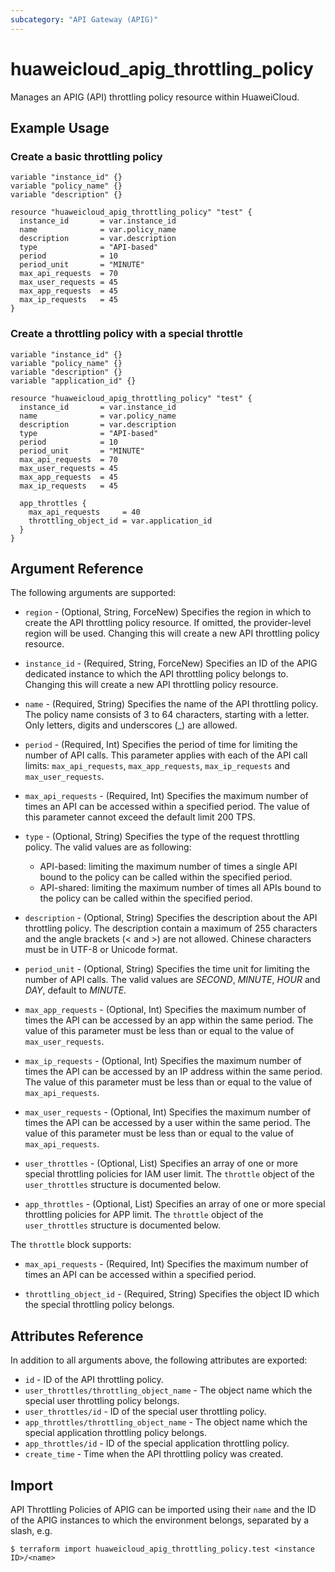 ```yaml
---
subcategory: "API Gateway (APIG)"
---
```


# huaweicloud_apig_throttling_policy

Manages an APIG (API) throttling policy resource within HuaweiCloud.

## Example Usage

### Create a basic throttling policy
```hcl
variable "instance_id" {}
variable "policy_name" {}
variable "description" {}

resource "huaweicloud_apig_throttling_policy" "test" {
  instance_id       = var.instance_id
  name              = var.policy_name
  description       = var.description
  type              = "API-based"
  period            = 10
  period_unit       = "MINUTE"
  max_api_requests  = 70
  max_user_requests = 45
  max_app_requests  = 45
  max_ip_requests   = 45
}
```

### Create a throttling policy with a special throttle
```hcl
variable "instance_id" {}
variable "policy_name" {}
variable "description" {}
variable "application_id" {}

resource "huaweicloud_apig_throttling_policy" "test" {
  instance_id       = var.instance_id
  name              = var.policy_name
  description       = var.description
  type              = "API-based"
  period            = 10
  period_unit       = "MINUTE"
  max_api_requests  = 70
  max_user_requests = 45
  max_app_requests  = 45
  max_ip_requests   = 45

  app_throttles {
    max_api_requests     = 40
    throttling_object_id = var.application_id
  }
}
```

## Argument Reference

The following arguments are supported:

* `region` - (Optional, String, ForceNew) Specifies the region in which to create the API throttling policy resource.
  If omitted, the provider-level region will be used.
  Changing this will create a new API throttling policy resource.

* `instance_id` - (Required, String, ForceNew) Specifies an ID of the APIG dedicated instance to which the
  API throttling policy belongs to.
  Changing this will create a new API throttling policy resource.

* `name` - (Required, String) Specifies the name of the API throttling policy.
  The policy name consists of 3 to 64 characters, starting with a letter.
  Only letters, digits and underscores (_) are allowed.

* `period` - (Required, Int) Specifies the period of time for limiting the number of API calls.
  This parameter applies with each of the API call limits: `max_api_requests`, `max_app_requests`, `max_ip_requests`
  and `max_user_requests`.

* `max_api_requests` - (Required, Int) Specifies the maximum number of times an API can be accessed within a specified
  period.
  The value of this parameter cannot exceed the default limit 200 TPS.

* `type` - (Optional, String) Specifies the type of the request throttling policy.
  The valid values are as following:
  - API-based: limiting the maximum number of times a single API bound to the policy can be called within the specified
  period.
  - API-shared: limiting the maximum number of times all APIs bound to the policy can be called within the specified
  period.

* `description` - (Optional, String) Specifies the description about the API throttling policy.
  The description contain a maximum of 255 characters and the angle brackets (< and >) are not allowed.
  Chinese characters must be in UTF-8 or Unicode format.

* `period_unit` - (Optional, String) Specifies the time unit for limiting the number of API calls.
  The valid values are *SECOND*, *MINUTE*, *HOUR* and *DAY*, default to *MINUTE*.

* `max_app_requests` - (Optional, Int) Specifies the maximum number of times the API can be accessed by an app within
  the same period.
  The value of this parameter must be less than or equal to the value of `max_user_requests`.

* `max_ip_requests` - (Optional, Int) Specifies the maximum number of times the API can be accessed by an IP address
  within the same period.
  The value of this parameter must be less than or equal to the value of `max_api_requests`.

* `max_user_requests` - (Optional, Int) Specifies the maximum number of times the API can be accessed by a user within
  the same period.
  The value of this parameter must be less than or equal to the value of `max_api_requests`.

* `user_throttles` - (Optional, List) Specifies an array of one or more special throttling policies for IAM user limit.
  The `throttle` object of the `user_throttles` structure is documented below.

* `app_throttles` - (Optional, List) Specifies an array of one or more special throttling policies for APP limit.
  The `throttle` object of the `user_throttles` structure is documented below.

The `throttle` block supports:

* `max_api_requests` - (Required, Int) Specifies the maximum number of times an API can be accessed within a specified
  period.

* `throttling_object_id` - (Required, String) Specifies the object ID which the special throttling policy belongs.

## Attributes Reference

In addition to all arguments above, the following attributes are exported:

* `id` - ID of the API throttling policy.
* `user_throttles/throttling_object_name` - The object name which the special user throttling policy belongs.
* `user_throttles/id` - ID of the special user throttling policy.
* `app_throttles/throttling_object_name` - The object name which the special application throttling policy belongs.
* `app_throttles/id` - ID of the special application throttling policy.
* `create_time` - Time when the API throttling policy was created.

## Import

API Throttling Policies of APIG can be imported using their `name` and the ID of the APIG instances to which the
environment belongs, separated by a slash, e.g.
```
$ terraform import huaweicloud_apig_throttling_policy.test <instance ID>/<name>
```
